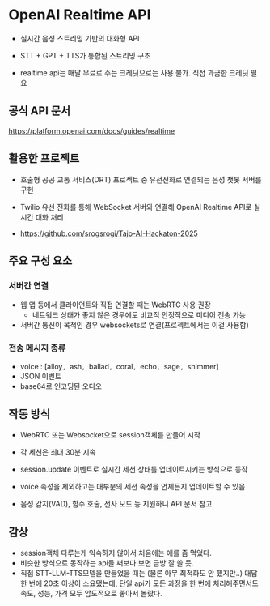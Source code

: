 # OpenAI Realtime API

- 실시간 음성 스트리밍 기반의 대화형 API

- STT + GPT + TTS가 통합된 스트리밍 구조

- realtime api는 매달 무료로 주는 크레딧으로는 사용 불가. 직접 과금한 크레딧 필요

  

## 공식 API 문서

https://platform.openai.com/docs/guides/realtime



## 활용한 프로젝트

- 호출형 공공 교통 서비스(DRT) 프로젝트 중 유선전화로 연결되는 음성 챗봇 서버를 구현

- Twilio 유선 전화를 통해 WebSocket 서버와 연결해 OpenAI Realtime API로 실시간 대화 처리

- https://github.com/srogsrogi/Tajo-AI-Hackaton-2025

  

## 주요 구성 요소

### 서버간 연결

- 웹 앱 등에서 클라이언트와 직접 연결할 때는 WebRTC 사용 권장
  - 네트워크 상태가 좋지 않은 경우에도 비교적 안정적으로 미디어 전송 가능
- 서버간 통신이 목적인 경우 websockets로 연결(프로젝트에서는 이걸 사용함)

### 전송 메시지 종류

- voice : [alloy`, `ash`, `ballad`, `coral`, `echo`, `sage`, `shimmer]
-  JSON 이벤트
- base64로 인코딩된 오디오

## 작동 방식

- WebRTC 또는 Websocket으로 session객체를 만들어 시작
- 각 세션은 최대 30분 지속
- session.update 이벤트로 실시간 세션 상태를 업데이트시키는 방식으로 동작
- voice 속성을 제외하고는 대부분의 세션 속성을 언제든지 업데이트할 수 있음

- 음성 감지(VAD), 함수 호출, 전사 모드 등 지원하니 API 문서 참고



## 감상

- session객체 다루는게 익숙하지 않아서 처음에는 애를 좀 먹었다.
- 비슷한 방식으로 동작하는 api들 써보다 보면 금방 잘 쓸 듯.
- 직접 STT-LLM-TTS모델을 만들었을 때는 (물론 아무 최적화도 안 했지만..) 대답 한 번에 20초 이상이 소요됐는데, 단일 api가 모든 과정을 한 번에 처리해주면서도 속도, 성능, 가격 모두 압도적으로 좋아서 놀랐다.

